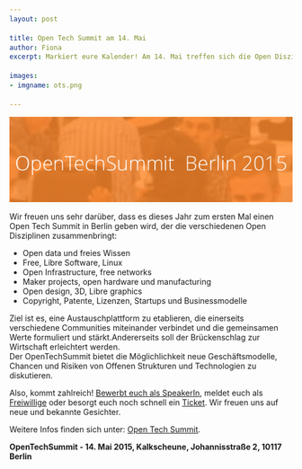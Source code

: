 ```yaml
---
layout: post

title: Open Tech Summit am 14. Mai
author: Fiona
excerpt: Markiert eure Kalender! Am 14. Mai treffen sich die Open Disziplinen in Berlin

images:
- imgname: ots.png

---
```

[![ots](/assets/blog/ots.png)](http://opentechsummit.net/)

Wir freuen uns sehr darüber, dass es dieses Jahr zum ersten Mal einen Open Tech Summit in Berlin geben wird, der die verschiedenen Open Disziplinen zusammenbringt:

<ul>
	<li> Open data und freies Wissen </li>
	<li> Free, Libre Software, Linux</li>
	<li> Open Infrastructure, free networks</li>
	<li> Maker projects, open hardware und manufacturing</li>
	<li> Open design, 3D, Libre graphics</li>
	<li> Copyright, Patente, Lizenzen, Startups und Businessmodelle</li>
</ul>

Ziel ist es, eine Austauschplattform zu etablieren, die einerseits verschiedene Communities miteinander verbindet und die gemeinsamen Werte formuliert und stärkt.Andererseits soll der Brückenschlag zur Wirtschaft erleichtert werden.  
Der OpenTechSummit bietet die Möglichlichkeit neue Geschäftsmodelle, Chancen und Risiken von Offenen Strukturen und Technologien zu diskutieren.

Also, kommt zahlreich! <a href="http://opentechsummit.net/CallSpeakers.pdf">Bewerbt euch als SpeakerIn</a>, meldet euch als <a href="https://docs.google.com/forms/d/1JPE-WPvUZrCds_k4kmVX7h-UBwqHSAT5q41b_BfwNo4/viewform">Freiwillige</a> oder besorgt euch noch schnell ein <a href="http://www.eventbrite.com/e/opentechsummit-tickets-14132802593">Ticket</a>. Wir freuen uns auf neue und bekannte Gesichter.

Weitere Infos finden sich unter: <a href="http://opentechsummit.net">Open Tech Summit</a>.<br>


<b>OpenTechSummit - 14. Mai 2015,	Kalkscheune, Johannisstraße 2, 10117 Berlin</b>